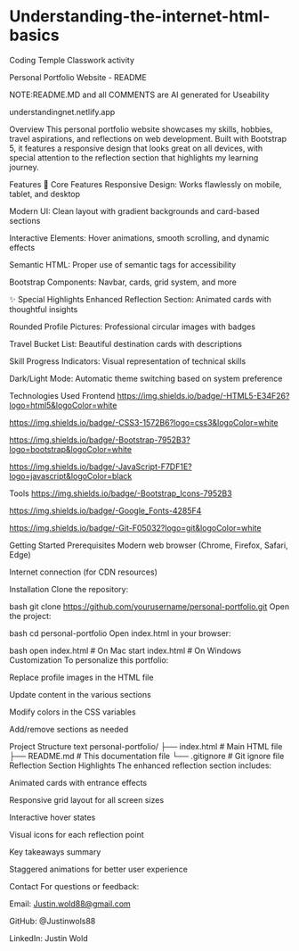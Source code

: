 # Understanding-the-internet-html-basics
Coding Temple Classwork activity

Personal Portfolio Website - README

NOTE:README.MD and all COMMENTS are AI generated for Useability

understandingnet.netlify.app

Overview
This personal portfolio website showcases my skills, hobbies, travel aspirations, and reflections on web development. Built with Bootstrap 5, it features a responsive design that looks great on all devices, with special attention to the reflection section that highlights my learning journey.

Features
🎯 Core Features
Responsive Design: Works flawlessly on mobile, tablet, and desktop

Modern UI: Clean layout with gradient backgrounds and card-based sections

Interactive Elements: Hover animations, smooth scrolling, and dynamic effects

Semantic HTML: Proper use of semantic tags for accessibility

Bootstrap Components: Navbar, cards, grid system, and more

✨ Special Highlights
Enhanced Reflection Section: Animated cards with thoughtful insights

Rounded Profile Pictures: Professional circular images with badges

Travel Bucket List: Beautiful destination cards with descriptions

Skill Progress Indicators: Visual representation of technical skills

Dark/Light Mode: Automatic theme switching based on system preference

Technologies Used
Frontend
https://img.shields.io/badge/-HTML5-E34F26?logo=html5&logoColor=white

https://img.shields.io/badge/-CSS3-1572B6?logo=css3&logoColor=white

https://img.shields.io/badge/-Bootstrap-7952B3?logo=bootstrap&logoColor=white

https://img.shields.io/badge/-JavaScript-F7DF1E?logo=javascript&logoColor=black

Tools
https://img.shields.io/badge/-Bootstrap_Icons-7952B3

https://img.shields.io/badge/-Google_Fonts-4285F4

https://img.shields.io/badge/-Git-F05032?logo=git&logoColor=white

Getting Started
Prerequisites
Modern web browser (Chrome, Firefox, Safari, Edge)

Internet connection (for CDN resources)

Installation
Clone the repository:

bash
git clone https://github.com/yourusername/personal-portfolio.git
Open the project:

bash
cd personal-portfolio
Open index.html in your browser:

bash
open index.html  # On Mac
start index.html # On Windows
Customization
To personalize this portfolio:

Replace profile images in the HTML file

Update content in the various sections

Modify colors in the CSS variables

Add/remove sections as needed

Project Structure
text
personal-portfolio/
├── index.html            # Main HTML file
├── README.md             # This documentation file
└── .gitignore            # Git ignore file
Reflection Section Highlights
The enhanced reflection section includes:

Animated cards with entrance effects

Responsive grid layout for all screen sizes

Interactive hover states

Visual icons for each reflection point

Key takeaways summary

Staggered animations for better user experience


Contact
For questions or feedback:

Email: Justin.wold88@gmail.com

GitHub: @Justinwols88

LinkedIn: Justin Wold

